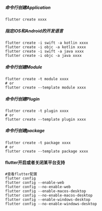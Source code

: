 ##### 命令行创建Application
```shell
flutter create xxxx
```
##### 指定iOS和Android的开发语言
```shell
flutter create -i swift -a kotlin xxxx
flutter create -i objc -a kotlin xxxx
flutter create -i swift -a java xxxx
flutter create -i objc -a java xxxx
```

##### 命令行创建Module
```shell
flutter create -t module xxxx
# or
flutter create --template module xxxx
```

##### 命令行创建Plugin
```shell
flutter create -t plugin xxxx
# or
flutter create --template plugin xxxx
```

##### 命令行创建package
```shell
flutter create -t package xxxx
# or
flutter create --template package xxxx
```
#### flutter开启或者关闭某平台支持
```shell
#查看flutter配置
flutter config
flutter config --enable-web
flutter config --no-enable-web
flutter config --enable-macos-desktop
flutter config --no-enable-macos-desktop
flutter config --enable-windows-desktop
flutter config --no-enable-windows-desktop
```
